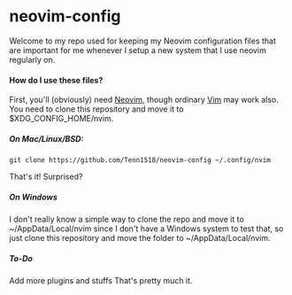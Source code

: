 # **neovim-config**

Welcome to my repo used for keeping my Neovim configuration files that are important for me whenever I setup a new system that I use neovim regularly on.

#### How do I use these files?
First, you'll (obviously) need [Neovim](https://github.com/neovim/neovim), though ordinary [Vim](https://github.com/vim/vim) may work also. You need to clone this repository and move it to $XDG_CONFIG_HOME/nvim.

##### On Mac/Linux/BSD:
```
git clone https://github.com/Tenn1518/neovim-config ~/.config/nvim
```
That's it! Surprised?

##### On Windows
I don't really know a simple way to clone the repo and move it to ~/AppData/Local/nvim since I don't have a Windows system to test that, so just clone this repository and move the folder to ~/AppData/Local/nvim.

##### To-Do
Add more plugins and stuffs
That's pretty much it.
